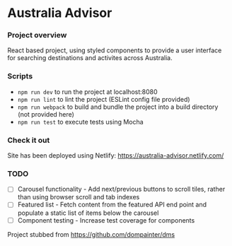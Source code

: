 # Australia Advisor


### Project overview

React based project, using styled components to provide a user interface for searching destinations and activites across Australia.

### Scripts

- `npm run dev` to run the project at localhost:8080
- `npm run lint` to lint the project (ESLint config file provided)
- `npm run webpack` to build and bundle the project into a build directory (not provided here)
- `npm run test` to execute tests using Mocha

### Check it out

Site has been deployed using Netlify: https://australia-advisor.netlify.com/

### TODO

- [ ] Carousel functionality - Add next/previous buttons to scroll tiles, rather than using browser scroll and tab indexes
- [ ] Featured list - Fetch content from the featured API end point and populate a static list of items below the carousel
- [ ] Component testing - Increase test coverage for components

Project stubbed from https://github.com/dompainter/dms
